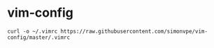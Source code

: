 # vim-config
```
curl -o ~/.vimrc https://raw.githubusercontent.com/simonvpe/vim-config/master/.vimrc
```

